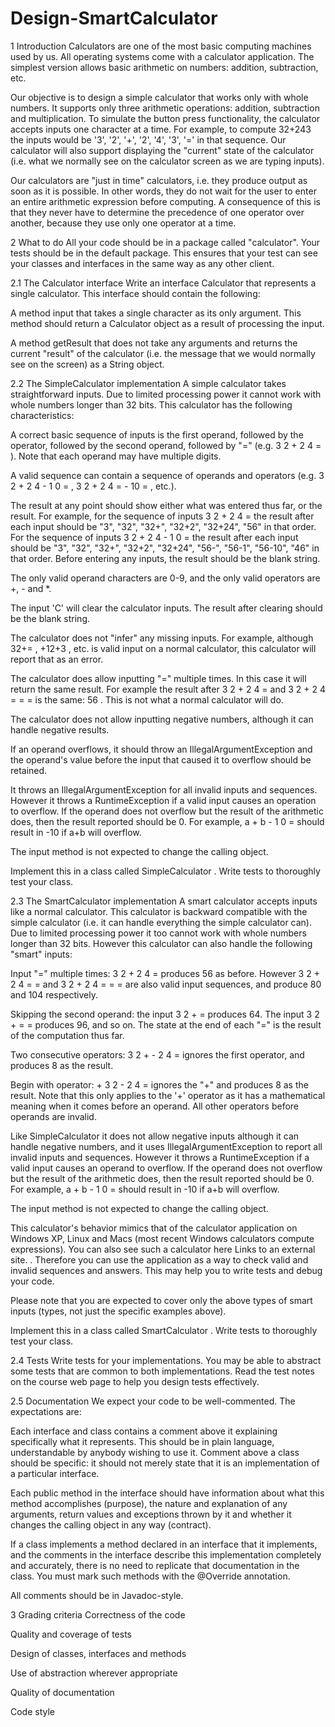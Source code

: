 # Design-SmartCalculator

1 Introduction
Calculators are one of the most basic computing machines used by us. All operating systems come with a calculator application. The simplest version allows basic arithmetic on numbers: addition, subtraction, etc.

Our objective is to design a simple calculator that works only with whole numbers. It supports only three arithmetic operations: addition, subtraction and multiplication. To simulate the button press functionality, the calculator accepts inputs one character at a time. For example, to compute 32+243 the inputs would be '3', '2', '+', '2', '4', '3', '=' in that sequence. Our calculator will also support displaying the "current" state of the calculator (i.e. what we normally see on the calculator screen as we are typing inputs).

Our calculators are "just in time" calculators, i.e. they produce output as soon as it is possible. In other words, they do not wait for the user to enter an entire arithmetic expression before computing. A consequence of this is that they never have to determine the precedence of one operator over another, because they use only one operator at a time.

2 What to do
All your code should be in a package called "calculator". Your tests should be in the default package. This ensures that your test can see your classes and interfaces in the same way as any other client.

2.1 The Calculator interface
Write an interface Calculator that represents a single calculator. This interface should contain the following:

A method input that takes a single character as its only argument. This method should return a Calculator object as a result of processing the input.

A method getResult that does not take any arguments and returns the current "result" of the calculator (i.e. the message that we would normally see on the screen) as a String object.

2.2 The SimpleCalculator implementation
A simple calculator takes straightforward inputs. Due to limited processing power it cannot work with whole numbers longer than 32 bits. This calculator has the following characteristics:

A correct basic sequence of inputs is the first operand, followed by the operator, followed by the second operand, followed by "=" (e.g. 3 2 + 2 4 = ). Note that each operand may have multiple digits.

A valid sequence can contain a sequence of operands and operators (e.g. 3 2 + 2 4 - 1 0 = , 3 2 + 2 4 = - 10 = , etc.).

The result at any point should show either what was entered thus far, or the result. For example, for the sequence of inputs 3 2 + 2 4 = the result after each input should be "3", "32", "32+", "32+2", "32+24", "56" in that order. For the sequence of inputs 3 2 + 2 4 - 1 0 = the result after each input should be "3", "32", "32+", "32+2", "32+24", "56-", "56-1", "56-10", "46" in that order. Before entering any inputs, the result should be the blank string.

The only valid operand characters are 0-9, and the only valid operators are +, - and *.

The input 'C' will clear the calculator inputs. The result after clearing should be the blank string.

The calculator does not "infer" any missing inputs. For example, although 32+= , +12+3 , etc. is valid input on a normal calculator, this calculator will report that as an error.

The calculator does allow inputting "=" multiple times. In this case it will return the same result. For example the result after 3 2 + 2 4 = and 3 2 + 2 4 = = = is the same: 56 . This is not what a normal calculator will do.

The calculator does not allow inputting negative numbers, although it can handle negative results.

If an operand overflows, it should throw an IllegalArgumentException and the operand's value before the input that caused it to overflow should be retained.

It throws an IllegalArgumentException for all invalid inputs and sequences. However it throws a RuntimeException if a valid input causes an operation to overflow. If the operand does not overflow but the result of the arithmetic does, then the result reported should be 0. For example, a + b - 1 0 = should result in -10 if a+b will overflow.

The input method is not expected to change the calling object.

Implement this in a class called SimpleCalculator . Write tests to thoroughly test your class.

2.3 The SmartCalculator implementation
A smart calculator accepts inputs like a normal calculator. This calculator is backward compatible with the simple calculator (i.e. it can handle everything the simple calculator can). Due to limited processing power it too cannot work with whole numbers longer than 32 bits. However this calculator can also handle the following "smart" inputs:

Input "=" multiple times: 3 2 + 2 4 = produces 56 as before. However 3 2 + 2 4 = = and 3 2 + 2 4 = = = are also valid input sequences, and produce 80 and 104 respectively.

Skipping the second operand: the input 3 2 + = produces 64. The input 3 2 + = = produces 96, and so on. The state at the end of each "=" is the result of the computation thus far.

Two consecutive operators: 3 2 + - 2 4 = ignores the first operator, and produces 8 as the result.

Begin with operator: + 3 2 - 2 4 = ignores the "+" and produces 8 as the result. Note that this only applies to the '+' operator as it has a mathematical meaning when it comes before an operand. All other operators before operands are invalid.

Like SimpleCalculator it does not allow negative inputs although it can handle negative numbers, and it uses IllegalArgumentException to report all invalid inputs and sequences. However it throws a RuntimeException if a valid input causes an operand to overflow. If the operand does not overflow but the result of the arithmetic does, then the result reported should be 0. For example, a + b - 1 0 = should result in -10 if a+b will overflow.

The input method is not expected to change the calling object.

This calculator's behavior mimics that of the calculator application on Windows XP, Linux and Macs (most recent Windows calculators compute expressions). You can also see such a calculator here Links to an external site. . Therefore you can use the application as a way to check valid and invalid sequences and answers. This may help you to write tests and debug your code.

Please note that you are expected to cover only the above types of smart inputs (types, not just the specific examples above).

Implement this in a class called SmartCalculator . Write tests to thoroughly test your class.

2.4 Tests
Write tests for your implementations. You may be able to abstract some tests that are common to both implementations. Read the test notes on the course web page to help you design tests effectively.

2.5 Documentation
We expect your code to be well-commented. The expectations are:

Each interface and class contains a comment above it explaining specifically what it represents. This should be in plain language, understandable by anybody wishing to use it. Comment above a class should be specific: it should not merely state that it is an implementation of a particular interface.

Each public method in the interface should have information about what this method accomplishes (purpose), the nature and explanation of any arguments, return values and exceptions thrown by it and whether it changes the calling object in any way (contract).

If a class implements a method declared in an interface that it implements, and the comments in the interface describe this implementation completely and accurately, there is no need to replicate that documentation in the class. You must mark such methods with the @Override annotation.

All comments should be in Javadoc-style.

3 Grading criteria
Correctness of the code

Quality and coverage of tests

Design of classes, interfaces and methods

Use of abstraction wherever appropriate

Quality of documentation

Code style
